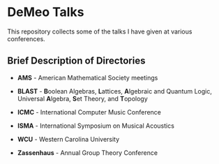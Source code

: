 DeMeo Talks
===========

This repository collects some of the talks I have given at various conferences.

Brief Description of Directories
--------------------------------

+ **AMS** - American Mathematical Society meetings

+ **BLAST** - <b>B</b>oolean Algebras, <b>L</b>attices, <b>A</b>lgebraic and Quantum Logic,
Universal <b>A</b>lgebra, <b>S</b>et Theory, and <b>T</b>opology

+ **ICMC** - International Computer Music Conference

+ **ISMA** - International Symposium on Musical Acoustics

+ **WCU** - Western Carolina University

+ **Zassenhaus** - Annual Group Theory Conference


